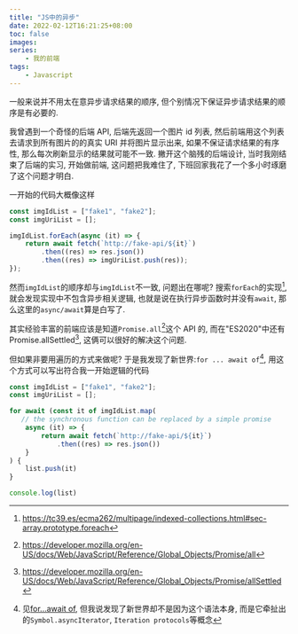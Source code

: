 ```yaml
---
title: "JS中的异步"
date: 2022-02-12T16:21:25+08:00
toc: false
images:
series:
    - 我的前端
tags:
    - Javascript
---
```


一般来说并不用太在意异步请求结果的顺序, 但个别情况下保证异步请求结果的顺序是有必要的.

我曾遇到一个奇怪的后端 API, 后端先返回一个图片 id 列表, 然后前端用这个列表去请求到所有图片的的真实 URI 并将图片显示出来, 如果不保证请求结果的有序性, 那么每次刷新显示的结果就可能不一致. 撇开这个脑残的后端设计, 当时我刚结束了后端的实习, 开始做前端, 这问题把我难住了, 下班回家我花了一个多小时琢磨了这个问题才明白.

一开始的代码大概像这样

```javascript
const imgIdList = ["fake1", "fake2"];
const imgUriList = [];

imgIdList.forEach(async (it) => {
    return await fetch(`http://fake-api/${it}`)
        .then((res) => res.json())
        .then((res) => imgUriList.push(res));
});
```

然而`imgIdList`的顺序却与`imgIdList`不一致, 问题出在哪呢? 搜索`forEach`的实现[^1], 就会发现实现中不包含异步相关逻辑, 也就是说在执行异步函数时并没有`await`, 那么这里的`async/await`算是白写了.

其实经验丰富的前端应该是知道`Promise.all`[^2]这个 API 的, 而在"ES2020"中还有 Promise.allSettled[^3], 这俩可以很好的解决这个问题.

但如果非要用遍历的方式来做呢? 于是我发现了新世界:`for ... await of`[^4], 用这个方式可以写出符合我一开始逻辑的代码

```javascript
const imgIdList = ["fake1", "fake2"];
const imgUriList = [];

for await (const it of imgIdList.map(
   // the synchronous function can be replaced by a simple promise
    async (it) => {
        return await fetch(`http://fake-api/${it}`)
            .then((res) => res.json())
    }
) {
    list.push(it)
}

console.log(list)
```

[^1]: https://tc39.es/ecma262/multipage/indexed-collections.html#sec-array.prototype.foreach
[^2]: https://developer.mozilla.org/en-US/docs/Web/JavaScript/Reference/Global_Objects/Promise/all
[^3]: https://developer.mozilla.org/en-US/docs/Web/JavaScript/Reference/Global_Objects/Promise/allSettled
[^4]: 见[for...await of](https://developer.mozilla.org/en-US/docs/Web/JavaScript/Reference/Statements/for-await...of), 但我说发现了新世界却不是因为这个语法本身, 而是它牵扯出的`Symbol.asyncIterator`, `Iteration protocols`等概念
